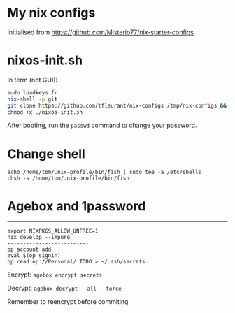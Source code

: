 # My nix configs

Initialised from https://github.com/Misterio77/nix-starter-configs

# nixos-init.sh

In term (not GUI):
```sh
sudo loadkeys fr
nix-shell -p git
git clone https://github.com/tfleurant/nix-configs /tmp/nix-configs && cd /tmp/nix-configs
chmod +x ./nixos-init.sh
```

After booting, run the `passwd` command to change your password.

# Change shell
```
echo /home/tom/.nix-profile/bin/fish | sudo tee -a /etc/shells
chsh -s /home/tom/.nix-profile/bin/fish
```



# Agebox and 1password

-------------------------------
```
export NIXPKGS_ALLOW_UNFREE=1
nix develop --impure
--------------------------
op account add
eval $(op signin)
op read op://Personal/ TODO > ~/.ssh/secrets
```

Encrypt: `agebox encrypt secrets`

Decrypt: `agebox decrypt --all --force`

Remember to reencrypt before commiting